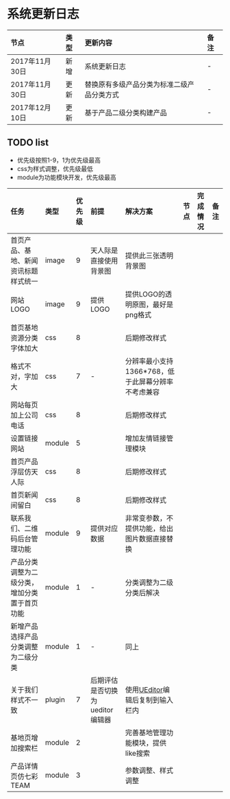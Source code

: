 
# 系统更新日志

|节点|类型|更新内容|备注|
|:---|:---|:---|:---|
|2017年11月30日|新增|系统更新日志|-|
|2017年11月30日|更新|替换原有多级产品分类为标准二级产品分类方式|-|
|2017年12月10日|更新|基于产品二级分类构建产品|-|


## TODO list
- 优先级按照1-9，1为优先级最高
- css为样式调整，优先级最低
- module为功能模块开发，优先级最高

|任务|类型|优先级|前提|解决方案|节点|完成情况|备注|
|:---|:---|:---|:---|:---|:---|:---|:---|
|首页产品、基地、新闻资讯标题样式统一|image|9|天人际是直接使用背景图|提供此三张透明背景图||||
|网站LOGO|image|9|提供LOGO|提供LOGO的透明原图，最好是png格式||||
|首页基地资源分类字体加大|css|8||后期修改样式||||
|格式不对，字加大|css|7|-|分辨率最小支持1366*768，低于此屏幕分辨率不考虑兼容||||
|网站每页加上公司电话|css|8||后期修改样式||||
|设置链接网站|module|5||增加友情链接管理模块||||
|首页产品浮层仿天人际|css|8||后期修改样式||||
|首页新闻间留白|css|8||后期修改样式||||
|联系我们、二维码后台管理功能|module|9|提供对应数据|非常变参数，不提供功能，给出图片数据直接替换||||
|产品分类调整为二级分类，增加分类置于首页功能|module|1|-|分类调整为二级分类后解决||||
|新增产品选择产品分类调整为二级分类|module|1|-|同上||||
|关于我们样式不一致|plugin|7|后期评估是否切换为ueditor编辑器|使用[UEditor](http://ueditor.baidu.com/website/umeditor.html)编辑后复制到输入栏内||||
|基地页增加搜索栏|module|2||完善基地管理功能模块，提供like搜索||||
|产品详情页仿七彩TEAM|module|3||参数调整、样式调整||||